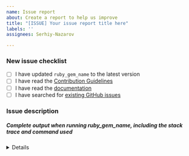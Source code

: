 ```yaml
---
name: Issue report
about: Create a report to help us improve
title: "[ISSUE] Your issue report title here"
labels: ''
assignees: Serhiy-Nazarov

---
```


<!-- Thanks for helping to make RubyGemName better! Before submit your issue, please make sure to check the following boxes by putting an x in the [ ] (don't: [x ], [ x], do: [x]) -->

### New issue checklist

- [ ] I have updated `ruby_gem_name` to the latest version
- [ ] I have read the [Contribution Guidelines](https://github.com/on-strum/ruby-gem/blob/master/CONTRIBUTING.md)
- [ ] I have read the [documentation](https://github.com/on-strum/ruby-gem/blob/master/README.md)
- [ ] I have searched for [existing GitHub issues](https://github.com/on-strum/ruby-gem/issues)

<!-- Please use next pattern for your issue report title: [ISSUE] Your issue report title here -->

### Issue description
<!-- Please include what's happening, expected behavior, and any relevant code samples -->

##### Complete output when running ruby_gem_name, including the stack trace and command used

<details>

  ```
  [INSERT OUTPUT HERE]
  ```

</details>
